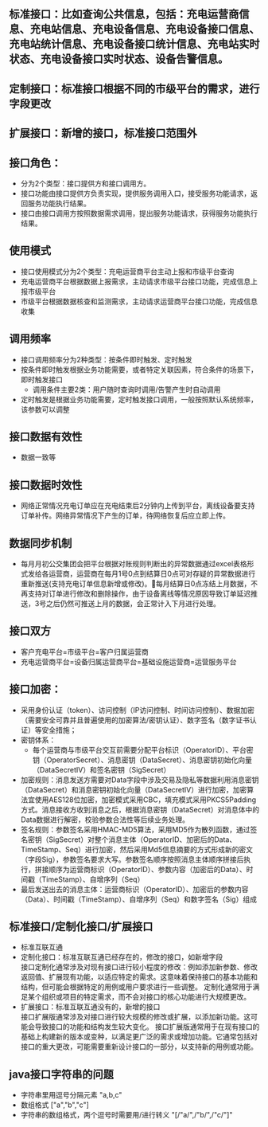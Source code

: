 ## 标准接口：比如查询公共信息，包括：充电运营商信息、充电站信息、充电设备信息、充电设备接口信息、充电站统计信息、充电设备接口统计信息、充电站实时状态、充电设备接口实时状态、设备告警信息。

## 定制接口：标准接口根据不同的市级平台的需求，进行字段更改

## 扩展接口：新增的接口，标准接口范围外

## 接口角色：
- 分为2个类型：接口提供方和接口调用方。
- 接口功能由接口提供方负责实现，提供服务调用入口，接受服务功能请求，返回服务功能执行结果。
- 接口由接口调用方按照数据需求调用，提出服务功能请求，获得服务功能执行结果。


## 使用模式
- 接口使用模式分为2个类型：充电运营商平台主动上报和市级平台查询
- 充电运营商平台根据数据上报需求，主动请求市级平台接口功能，完成信息上报市级平台
- 市级平台根据数据核查和监测需求，主动请求运营商平台接口功能，完成信息收集


## 调用频率
- 接口调用频率分为2种类型：按条件即时触发、定时触发
- 按条件即时触发根据业务功能需要，或者特定关联因素，符合条件的场景下，即时触发接口
  - 调用条件主要2类：用户随时查询时调用/告警产生时自动调用
- 定时触发是根据业务功能需要，定时触发接口调用，一般按照默认系统频率，该参数可以调整

## 接口数据有效性
- 数据一致等

## 接口数据时效性
- 网络正常情况充电订单应在充电结束后2分钟内上传到平台，离线设备要支持订单补传。网络异常情况下产生的订单，待网络恢复后应立即上传。

## 数据同步机制
- 每月月初公交集团会把平台根据对账规则判断出的异常数据通过excel表格形式发给各运营商，运营商在每月1号0点到结算日0点可对存疑的异常数据进行重新推送(支持充电订单信息新增或修改)。每月结算日0点冻结上月数据，不再支持对订单进行修改和删除操作，由于设备离线等情况原因导致订单延迟推送，3号之后仍然可推送上月的数据，会正常计入下月进行处理。

## 接口双方
- 客户充电平台=市级平台=客户归属运营商
- 充电运营商平台=设备归属运营商平台=基础设施运营商=运营服务平台


## 接口加密：
- 采用身份认证（token）、访问控制（IP访问控制、时间访问控制）、数据加密（需要安全可靠并且普遍使用的加密算法/密钥认证）、数字签名（数字证书认证）等安全措施；
- 密钥体系：
  - 每个运营商与市级平台交互前需要分配平台标识（OperatorID）、平台密钥（OperatorSecret）、消息密钥（DataSecret）、消息密钥初始化向量（DataSecretIV）和签名密钥（SigSecret）
- 加密规则：消息发送方需要对Data字段中涉及交易及隐私等数据利用消息密钥（DataSecret）和消息密钥初始化向量（DataSecretIV）进行加密，加密算法宜使用AES128位加密，加密模式采用CBC，填充模式采用PKCS5Padding方式。消息接收方收到消息之后，根据消息密钥（DataSecret）对消息体中的Data数据进行解密，校验参数合法性等后续业务处理。
- 签名规则：参数签名采用HMAC-MD5算法，采用MD5作为散列函数，通过签名密钥（SigSecret）对整个消息主体（OperatorID、加密后的Data、TimeStamp、Seq）进行加密，然后采用Md5信息摘要的方式形成新的密文（字段Sig），参数签名要求大写。参数签名顺序按照消息主体顺序拼接后执行，拼接顺序为运营商标识（OperatorID）、参数内容（加密后的Data）、时间戳（TimeStamp）、自增序列（Seq）
- 最后发送出去的消息主体：运营商标识（OperatorID）、加密后的参数内容（Data）、时间戳（TimeStamp）、自增序列（Seq）和数字签名（Sig）组成

## 标准接口/定制化接口/扩展接口
- 标准互联互通
- 定制化接口：标准互联互通已经存在的，修改的接口，如新增字段  
接口定制化通常涉及对现有接口进行较小程度的修改：例如添加新参数、修改返回值、扩展现有功能，以适应特定的需求。这意味着保持接口的基本功能和结构，但可能会根据特定的用例或用户要求进行一些调整。
定制化通常用于满足某个组织或项目的特定需求，而不会对接口的核心功能进行大规模更改。
- 扩展接口：标准互联互通没有的，新增的接口  
接口扩展版通常涉及对接口进行较大规模的修改或扩展，以添加新功能。这可能会导致接口的功能和结构发生较大变化。
接口扩展版通常用于在现有接口的基础上构建新的版本或变种，以满足更广泛的需求或增加功能。它通常包括对接口的重大更改，可能需要重新设计接口的一部分，以支持新的用例或功能。
 

## java接口字符串的问题
- 字符串里用逗号分隔元素    "a,b,c"
- 数组格式   ["a","b","c"]
- 字符串的数组格式，两个逗号时需要用/进行转义   "[/"a/",/"b/",/"c/"]"

